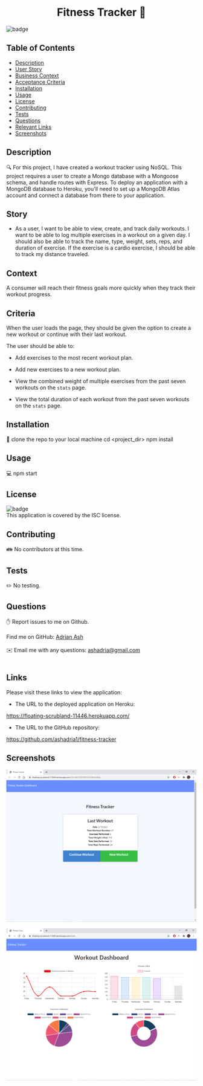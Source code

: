

<h1 align="center">Fitness Tracker 👋</h1>

![badge](https://img.shields.io/badge/license-ISC-brightgreen)<br />

## Table of Contents
- [Description](#Description)
- [User Story](#Story)
- [Business Context](#Context)
- [Acceptance Criteria](#Criteria)
- [Installation](#Installation)
- [Usage](#Usage)
- [License](#License)
- [Contributing](#Contributors)
- [Tests](#Tests)
- [Questions](#Issues)
- [Relevant Links](#Links)
- [Screenshots](#Screenshots)

## Description
🔍 For this project, I have created a workout tracker using NoSQL. This project requires a user to create a Mongo database with a Mongoose schema, and handle routes with Express.  To deploy an application with a MongoDB database to Heroku, you'll need to set up a MongoDB Atlas account and connect a database from there to your application.

## Story

* As a user, I want to be able to view, create, and track daily workouts.  I want to be able to log multiple exercises in a workout on a given day.  I should also be able to track the name, type, weight, sets, reps, and duration of exercise.  If the exercise is a cardio exercise, I should be able to track my distance traveled.

## Context

A consumer will reach their fitness goals more quickly when they track their workout progress.

## Criteria

When the user loads the page, they should be given the option to create a new workout or continue with their last workout.

The user should be able to:

* Add exercises to the most recent workout plan.

* Add new exercises to a new workout plan.

* View the combined weight of multiple exercises from the past seven workouts on the `stats` page.

* View the total duration of each workout from the past seven workouts on the `stats` page.


## Installation
💾 clone the repo to your local machine
cd <project_dir>
npm install

## Usage
💻 npm start

## License
![badge](https://img.shields.io/badge/license-ISC-brightgreen)
<br />
This application is covered by the ISC license. 

## Contributing
👪 No contributors at this time.

## Tests
✏️ No testing.

## Questions
✋ Report issues to me on Github.<br />
<br />
Find me on GitHub: [Adrian Ash](https://github.com/ashadria1)<br />
<br />
✉️ Email me with any questions: ashadria@gmail.com<br /><br />

## Links

Please visit these links to view the application:

* The URL to the deployed application on Heroku:

https://floating-scrubland-11446.herokuapp.com/


* The URL to the GitHub repository:

https://github.com/ashadria1/fitness-tracker

## Screenshots

![Screenshot of input page.](assets/Screenshot1.png?raw=true "Screenshot of sample output!")

![Screenshot of fitness dashboard.](assets/Screenshot2.png?raw=true "Screenshot of sample output!")
